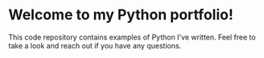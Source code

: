 # Welcome to my Python portfolio!

This code repository contains examples of Python I've written. Feel free to take a look and reach out if you have any questions.
